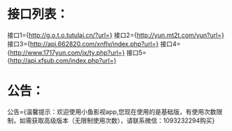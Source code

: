 # 接口列表：
接口1={http://g.o.t.o.tutulai.cn/?url=}
接口2={http://yun.mt2t.com/yun?url=}
接口3={http://api.662820.com/xnflv/index.php?url=}
接口4={http://www.1717yun.com/jx/ty.php?url=}
接口5={http://api.xfsub.com/index.php?url=}

# 公告：
公告={温馨提示：欢迎使用小鱼影视app,您现在使用的是基础版，有使用次数限制，如需获取高级版本（无限制使用次数），请联系微信：1093232294购买}
